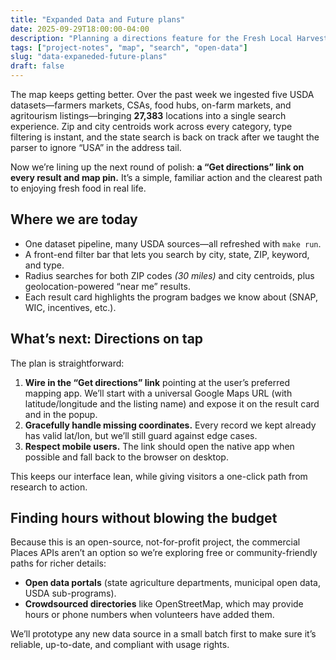 ```yaml
---
title: "Expanded Data and Future plans"
date: 2025-09-29T18:00:00-04:00
description: "Planning a directions feature for the Fresh Local Harvest map while we scout free, community-friendly data sources for hours, phones, and more."
tags: ["project-notes", "map", "search", "open-data"]
slug: "data-expaneded-future-plans"
draft: false
---
```


The map keeps getting better. Over the past week we ingested five USDA datasets—farmers markets, CSAs, food hubs, on-farm markets, and agritourism listings—bringing **27,383** locations into a single search experience. Zip and city centroids work across every category, type filtering is instant, and the state search is back on track after we taught the parser to ignore “USA” in the address tail.

Now we’re lining up the next round of polish: **a “Get directions” link on every result and map pin.** It’s a simple, familiar action and the clearest path to enjoying fresh food in real life.

## Where we are today

- One dataset pipeline, many USDA sources—all refreshed with `make run`.
- A front-end filter bar that lets you search by city, state, ZIP, keyword, and type.
- Radius searches for both ZIP codes *(30 miles)* and city centroids, plus geolocation-powered “near me” results.
- Each result card highlights the program badges we know about (SNAP, WIC, incentives, etc.).

## What’s next: Directions on tap

The plan is straightforward:

1. **Wire in the “Get directions” link** pointing at the user’s preferred mapping app. We’ll start with a universal Google Maps URL (with latitude/longitude and the listing name) and expose it on the result card and in the popup.
2. **Gracefully handle missing coordinates.** Every record we kept already has valid lat/lon, but we’ll still guard against edge cases.
3. **Respect mobile users.** The link should open the native app when possible and fall back to the browser on desktop.

This keeps our interface lean, while giving visitors a one-click path from research to action.

## Finding hours without blowing the budget

Because this is an open-source, not-for-profit project, the commercial Places APIs aren’t an option so we’re exploring free or community-friendly paths for richer details:

- **Open data portals** (state agriculture departments, municipal open data, USDA sub-programs).
- **Crowdsourced directories** like OpenStreetMap, which may provide hours or phone numbers when volunteers have added them.

We’ll prototype any new data source in a small batch first to make sure it’s reliable, up-to-date, and compliant with usage rights.



